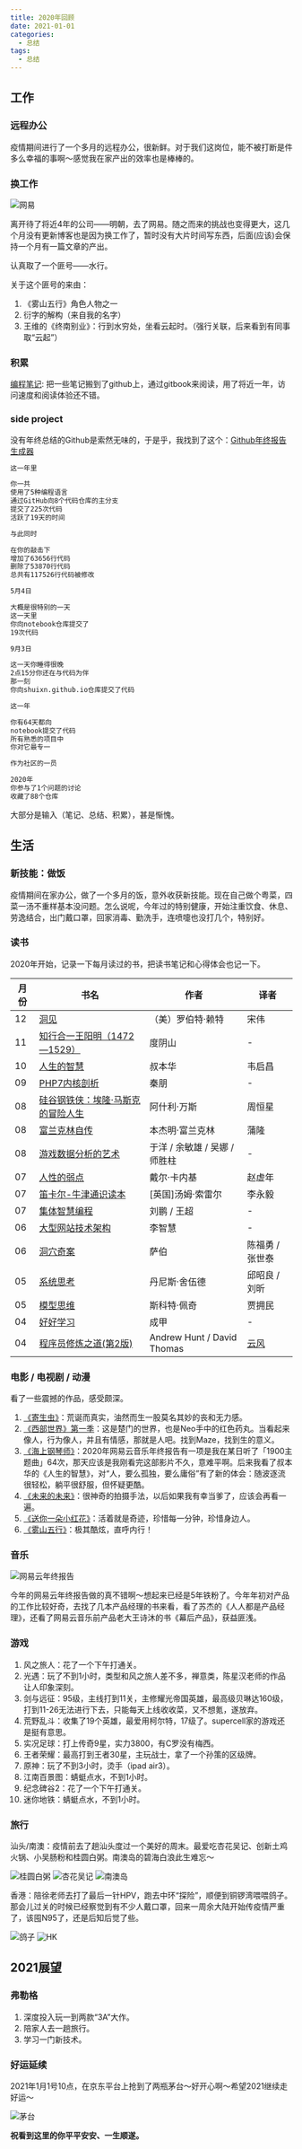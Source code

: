 ```yaml
---
title: 2020年回顾
date: 2021-01-01
categories:
  - 总结
tags: 
  - 总结
---
```




## 工作

### 远程办公

疫情期间进行了一个多月的远程办公，很新鲜。对于我们这岗位，能不被打断是件多么幸福的事啊～感觉我在家产出的效率也是棒棒的。

<!-- more -->

### 换工作

![网易](/images/thinking_2020/nets.jpeg)

离开待了将近4年的公司——明朝，去了网易。随之而来的挑战也变得更大，这几个月没有更新博客也是因为换工作了，暂时没有大片时间写东西，后面(应该)会保持一个月有一篇文章的产出。

认真取了一个匪号——水行。

关于这个匪号的来由：

1. 《雾山五行》角色人物之一
2. 衍字的解构（来自我的名字）
3. 王维的《终南别业》：行到水穷处，坐看云起时。（强行关联，后来看到有同事取“云起”）

### 积累

[编程笔记](https://shuixn.gitbook.io/notebook): 把一些笔记搬到了github上，通过gitbook来阅读，用了将近一年，访问速度和阅读体验还不错。

### side project

没有年终总结的Github是索然无味的，于是乎，我找到了这个：[Github年终报告生成器](https://report.mdnice.com/?reportOwnerId=8020)

```txt
这一年里

你一共
使用了5种编程语言
通过GitHub向8个代码仓库的主分支
提交了225次代码
活跃了19天的时间

与此同时

在你的敲击下
增加了63656行代码
删除了53870行代码
总共有117526行代码被修改

5月4日

大概是很特别的一天
这一天里
你向notebook仓库提交了
19次代码

9月3日

这一天你睡得很晚
2点15分你还在与代码为伴
那一刻
你向shuixn.github.io仓库提交了代码

这一年

你有64天都向
notebook提交了代码
所有熟悉的项目中
你对它最专一

作为社区的一员

2020年
你参与了1个问题的讨论
收藏了88个仓库
```

大部分是输入（笔记、总结、积累），甚是惭愧。

## 生活

### 新技能：做饭

疫情期间在家办公，做了一个多月的饭，意外收获新技能。现在自己做个粤菜，四菜一汤不重样基本没问题。怎么说呢，今年过的特别健康，开始注重饮食、休息、劳逸结合，出门戴口罩，回家消毒、勤洗手，连喷嚏也没打几个，特别好。

### 读书

2020年开始，记录一下每月读过的书，把读书笔记和心得体会也记一下。

|月份|书名|作者|译者|
|----------|----------|----------|----------|
|12|[洞见](https://book.douban.com/subject/35140470/)|（美）罗伯特·赖特|宋伟|
|11|[知行合一王阳明（1472—1529）](https://book.douban.com/subject/25911978/)|度阴山|-|
|10|[人生的智慧](https://book.douban.com/subject/3261600/)|叔本华|韦启昌|
|09|[PHP7内核剖析](https://github.com/pangudashu/php7-internal)|秦朋|-|
|08|[硅谷钢铁侠：埃隆·马斯克的冒险人生](https://book.douban.com/subject/26759508/)|阿什利·万斯|周恒星|
|08|[富兰克林自传](https://book.douban.com/subject/11632947/)|本杰明·富兰克林|蒲隆|
|08|[游戏数据分析的艺术](https://book.douban.com/subject/26464679/)|于洋 / 余敏雄 / 吴娜 / 师胜柱|-|
|07|[人性的弱点](https://book.douban.com/subject/1837006/)|戴尔·卡内基|赵虚年|
|07|[笛卡尔-牛津通识读本](https://book.douban.com/subject/25870677/)|[英国]汤姆·索雷尔|李永毅|
|07|[集体智慧编程](https://book.douban.com/subject/3288908/)|刘鹏 / 王超|-|
|06|[大型网站技术架构](https://book.douban.com/subject/25723064/)|李智慧|-|
|06|[洞穴奇案](https://book.douban.com/subject/3697494)|萨伯|陈福勇 / 张世泰|
|05|[系统思考](https://book.douban.com/subject/25963524/)|丹尼斯·舍伍德|邱昭良 / 刘昕|
|05|[模型思维](https://book.douban.com/subject/34893628/)|斯科特·佩奇|贾拥民|
|04|[好好学习](https://book.douban.com/subject/26952718//)|成甲|-|
|04|[程序员修炼之道(第2版)](https://book.douban.com/subject/35006892/)|Andrew Hunt / David Thomas|[云风](https://blog.codingnow.com/)|

### 电影 / 电视剧 / 动漫

看了一些震撼的作品，感受颇深。

1. [《寄生虫》](https://movie.douban.com/subject/27010768/)：荒诞而真实，油然而生一股莫名其妙的丧和无力感。
2. [《西部世界》第一季](https://movie.douban.com/subject/2338055/)：这是楚门的世界，也是Neo手中的红色药丸。当看起来像人，行为像人，并且有情感，那就是人吧。找到Maze，找到生的意义。
3. [《海上钢琴师》](https://movie.douban.com/subject/1292001/)：2020年网易云音乐年终报告有一项是我在某日听了「1900主题曲」64次，那天应该是我刚看完这部影片不久，意难平啊。后来我看了叔本华的《人生的智慧》，对“人，要么孤独，要么庸俗”有了新的体会：随波逐流很轻松，躺平很舒服，但怀疑更酷。
4. [《未来的未来》](https://movie.douban.com/subject/27045615/)：很神奇的拍摄手法，以后如果我有幸当爹了，应该会再看一遍。
5. [《送你一朵小红花》](https://movie.douban.com/subject/35096844/)：活着就是奇迹，珍惜每一分钟，珍惜身边人。
6. [《雾山五行》](https://movie.douban.com/subject/30395914/)：极其酷炫，直呼内行！

### 音乐

![网易云年终报告](/images/thinking_2020/wyy_music_top.png)

今年的网易云年终报告做的真不错啊～想起来已经是5年铁粉了。今年年初对产品的工作比较好奇，去找了几本产品经理的书来看，看了苏杰的《人人都是产品经理》，还看了网易云音乐前产品老大王诗沐的书《幕后产品》，获益匪浅。

### 游戏

1. 风之旅人：花了一个下午打通关。
2. 光遇：玩了不到1小时，类型和风之旅人差不多，禅意类，陈星汉老师的作品让人印象深刻。
3. 剑与远征：95级，主线打到11关，主修耀光帝国英雄，最高级贝琳达160级，打到11-26无法进行下去，只能每天上线收收菜，又不想氪，遂放弃。
4. 荒野乱斗：收集了19个英雄，最爱用柯尔特，17级了。supercell家的游戏还是挺有意思。
5. 实况足球：打上传奇9星，实力3800，有C罗没有梅西。
6. 王者荣耀：最高打到王者30星，主玩战士，拿了一个孙策的区级牌。
7. 原神：玩了不到3小时，烫手（ipad air3）。
8. 江南百景图：蜻蜓点水，不到1小时。
9. 纪念碑谷2：花了一个下午打通关。
10. 迷你地铁：蜻蜓点水，不到1小时。

### 旅行

汕头/南澳：疫情前去了趟汕头度过一个美好的周末。最爱吃杏花吴记、创新土鸡火锅、小吴肠粉和桂圆白粥。南澳岛的碧海白浪此生难忘～

![桂圆白粥](/images/thinking_2020/guiyuan.jpeg)
![杏花吴记](/images/thinking_2020/wuji.jpeg)
![南澳岛](/images/thinking_2020/nanao.jpeg)

香港：陪徐老师去打了最后一针HPV，跑去中环“探险”，顺便到铜锣湾喂喂鸽子。那会儿过关的时候已经察觉到有不少人戴口罩，回来一周余大陆开始传疫情严重了，该囤N95了，还是后知后觉了些。

![鸽子](/images/thinking_2020/gezi.jpeg)
![HK](/images/thinking_2020/hk.jpeg)

## 2021展望

### 弗勒格

1. 深度投入玩一到两款“3A”大作。
2. 陪家人去一趟旅行。
3. 学习一门新技术。

### 好运延续

2021年1月1号10点，在京东平台上抢到了两瓶茅台～好开心啊～希望2021继续走好运～

![茅台](/images/thinking_2020/maotai_order.jpeg)

**祝看到这里的你平平安安、一生顺遂。**